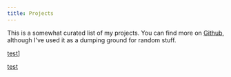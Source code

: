 ```yaml
---
title: Projects
---
```


This is a somewhat curated list of my projects. You can find more on [Github][], although I've used it as a dumping ground for random stuff.

[test][Github]]

[test](/url)

[Github]: https://github.com/treeman "My Github profile"

